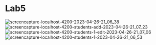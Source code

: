# Lab5

![screencapture-localhost-4200-2023-04-26-21_06_38](https://user-images.githubusercontent.com/63107268/234678055-984e92c1-6c73-4fe3-ac2a-4f1387a83c8a.png)
![screencapture-localhost-4200-students-add-2023-04-26-21_07_23](https://user-images.githubusercontent.com/63107268/234678013-c1f6200e-7039-4f19-a9c9-93e9f9bb7e36.png)
![screencapture-localhost-4200-students-1-edit-2023-04-26-21_07_06](https://user-images.githubusercontent.com/63107268/234678027-4af41aa6-0d25-42e7-bfd1-580ccbf90690.png)
![screencapture-localhost-4200-students-1-2023-04-26-21_06_53](https://user-images.githubusercontent.com/63107268/234678041-ef69c12a-6783-4d4c-9432-02e18fe65d80.png)

